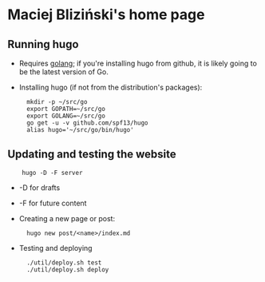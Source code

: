 Maciej Bliziński's home page
============================

Running hugo
------------

* Requires [golang](http://golang.org/); if you're installing hugo from github,
  it is likely going to be the latest version of Go.
* Installing hugo (if not from the distribution's packages):

        mkdir -p ~/src/go
        export GOPATH=~/src/go
        export GOLANG=~/src/go
        go get -u -v github.com/spf13/hugo
        alias hugo='~/src/go/bin/hugo'

Updating and testing the website
--------------------------------

        hugo -D -F server

  * -D for drafts
  * -F for future content

* Creating a new page or post:

        hugo new post/<name>/index.md

* Testing and deploying

        ./util/deploy.sh test
        ./util/deploy.sh deploy
